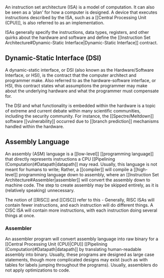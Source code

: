 An instruction set architecture (ISA) is a model of computation. It can also be seen as a 'plan' for how a computer is designed. A device that executes instructions described by the ISA, such as a [[Central Processing Unit (CPU)]], is also referred to as an implementation.

ISAs generally specify the instructions, data types, registers, and other quirks about the hardware and software and define the [[Instruction Set Architecture#Dynamic-Static Interface|Dynamic-Static Interface]] contract.

## Dynamic-Static Interface (DSI)

A dynamic-static interface, or DSI (also known as the Hardware/Software Interface, or HSI), is the contract that the computer architect and programmer make. Also referred to as the hardware-software interface, or HSI, this contract states what assumptions the programmer may make about the underlying hardware and what the programmer must compensate for.

The DSI and what functionality is embedded within the hardware is a topic of extreme and current debate within many scientific communities, including the security community. For instance, the [[Spectre/Meltdown]] software [[vulnerability]] occurred due to [[branch prediction]] mechanisms handled within the hardware.

## Assembly Language

An assembly (ASM) language is a [[low-level]] [[programming language]] that directly represents instructions a CPU [[Pipelining (Computation)#Datapath|datapath]] may read. Usually, this language is not meant for humans to write; Rather, a [[compiler]] will compile a [[high-level]] programming language down to assembly, where an [[Instruction Set Architecture#Assembler|assembler]] will convert the assembly down to machine code. The step to create assembly may be skipped entirely, as it is (relatively speaking) unnecessary.

The notion of [[RISC]] and [[CISC]] refer to this - Generally, RISC ISAs will contain fewer instructions, and each instruction will do different things. A CISC ISA will contain more instructions, with each instruction doing several things at once.

### Assembler

An assembler program will convert assembly language into raw binary for a [[Central Processing Unit (CPU)|CPU]] [[Pipelining (Computation)#Datapath|datapath]] by translating human-readable assembly into binary. Usually, these programs are designed as large case statements, though more complicated designs may exist (such as with tables for labels jumping throughout the programs). Usually, assemblers do not apply optimizations to code.